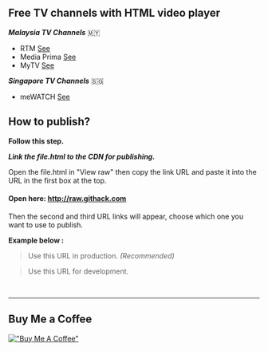 ## Free TV channels with HTML video player

**_Malaysia TV Channels_** :malaysia:

- RTM [See](https://github.com/ZazerConer/TV_CHANNEL_HTML/tree/main/RTM)
- Media Prima [See](https://github.com/ZazerConer/TV_CHANNEL_HTML/tree/main/MediaPrima)
- MyTV [See](https://github.com/ZazerConer/TV_CHANNEL_HTML/tree/main/MyTV)

**_Singapore TV Channels_** :singapore:

- meWATCH [See](https://github.com/ZazerConer/TV_CHANNEL_HTML/tree/main/meWATCH)

## How to publish?

**Follow this step.**

**_Link the file.html to the CDN for publishing._**

Open the file.html in "View raw" then copy the link URL and paste it into the URL in the first box at the top. 

#### Open here: http://raw.githack.com

Then the second and third URL links will appear, choose which one you want to use to publish. 

**Example below :**

> Use this URL in production. _(Recommended)_

> Use this URL for development.

<br>

<hr>

## Buy Me a Coffee

[!["Buy Me A Coffee"](https://www.buymeacoffee.com/assets/img/custom_images/orange_img.png)](https://www.buymeacoffee.com/zaidzer9k)
